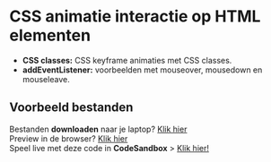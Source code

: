 # CSS animatie interactie op HTML elementen
- **CSS classes:** CSS keyframe animaties met CSS classes.
- **addEventListener:** voorbeelden met mouseover, mousedown en mouseleave.

## Voorbeeld bestanden
Bestanden **downloaden** naar je laptop? [Klik hier](https://github.com/CMD-Groningen/css-animatie-interactie-op-html-elementen/archive/refs/heads/master.zip)     
Preview in de browser? [Klik hier](https://cmd-groningen.github.io/css-animatie-interactie-op-html-elementen)  
Speel live met deze code in **CodeSandbox** > [Klik hier!](https://codesandbox.io/s/github/CMD-Groningen/css-animatie-interactie-op-html-elementen) 

